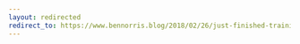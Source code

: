 ```yaml
---
layout: redirected
redirect_to: https://www.bennorris.blog/2018/02/26/just-finished-training.html
---
```

